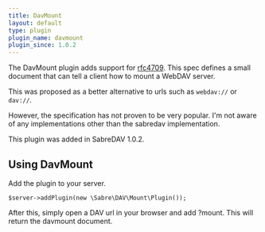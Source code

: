```yaml
---
title: DavMount
layout: default
type: plugin
plugin_name: davmount
plugin_since: 1.0.2
---
```


The DavMount plugin adds support for [rfc4709][rfc4709]. This spec defines a
small document that can tell a client how to mount a WebDAV server.

This was proposed as a better alternative to urls such as `webdav://` or
`dav://`.

However, the specification has not proven to be very popular. I'm not aware
of any implementations other than the sabredav implementation.

This plugin was added in SabreDAV 1.0.2.

Using DavMount
--------------

Add the plugin to your server.

    $server->addPlugin(new \Sabre\DAV\Mount\Plugin());

After this, simply open a DAV url in your browser and add ?mount. This will return the davmount document.

[rfc4709]: http://tools.ietf.org/html/rfc4709
